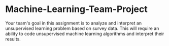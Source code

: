# Machine-Learning-Team-Project
Your team's goal in this assignment is to analyze and interpret an unsupervised learning problem based on survey data. This will require an ability to code unsupervised machine learning algorithms and interpret their results.   
